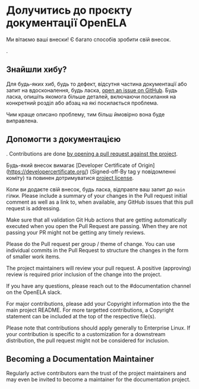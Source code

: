 # Долучитись до проєкту документації OpenELA

Ми вітаємо ваші внески! Є багато способів зробити свій внесок.

.

## Знайшли хибу?

Для будь-яких хиб, будь то дефект, відсутня частина документації або запит на вдосконалення, будь ласка, [open an issue on GitHub](https://github.com/openela/openela-documentation/issues).
Будь ласка, опишіть якомога більше деталей, включаючи посилання на
конкретний розділ або абзац на які посилається проблема.

Чим краще описано проблему, тим більш ймовірно вона буде виправлена.

## Допомогти з документацією

. Contributions are done [by opening a pull request against the project](https://docs.github.com/en/pull-requests/collaborating-with-pull-requests/proposing-changes-to-your-work-with-pull-requests/creating-a-pull-request).

Будь-який внесок вимагає [Developer Certificate of Origin] (https://developercertificate.org/) (Signed-off-By tag у повідомленні коміту) та повинен дотримуватися [project license](./LICENSE).

Коли ви додаєте свій внесок, будь ласка, відправте ваш запит до `main` гілки. Please include a summary of your changes in the Pull request initial comment as well as a link to, when available, any GitHub issues that this pull request is addressing.

Make sure that all validation Git Hub actions that are getting automatically executed when you open the Pull Request are passing. When they are not passing your PR might not be getting any timely reviews.

Please do the Pull request per group / theme of change. You can use individual commits in the Pull Request to structure the changes in the form of smaller work items.

The project maintainers will review your pull request. A positive (approving) review is required prior inclusion of the change into the project.

If you have any questions, please reach out to the #documentation channel on the OpenELA slack.

For major contributions, please add your Copyright information into the the main project README. For more targetted contributions, a Copyright statement can be included at the top of the respective file(s).

Please note that contributions should apply generally to Enterprise Linux. If your contribution is specific to a customization for a downstream distribution, the pull request might not be considered for inclusion.

## Becoming a Documentation Maintainer

Regularly active contributors earn the trust of the project maintainers and may even be invited to become a maintainer for the documentation project.
